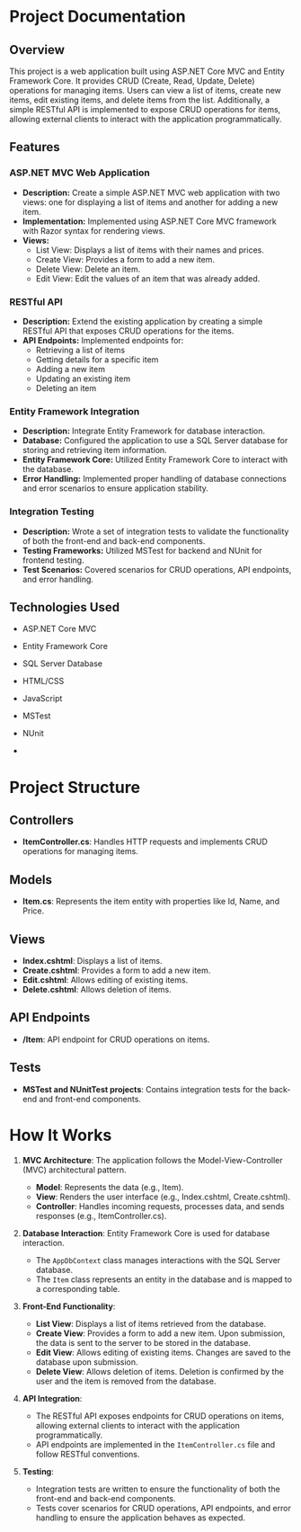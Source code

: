 # Project Documentation

## Overview
This project is a web application built using ASP.NET Core MVC and Entity Framework Core. It provides CRUD (Create, Read, Update, Delete) operations for managing items. Users can view a list of items, create new items, edit existing items, and delete items from the list. Additionally, a simple RESTful API is implemented to expose CRUD operations for items, allowing external clients to interact with the application programmatically.

## Features

### ASP.NET MVC Web Application
- **Description:** Create a simple ASP.NET MVC web application with two views: one for displaying a list of items and another for adding a new item.
- **Implementation:** Implemented using ASP.NET Core MVC framework with Razor syntax for rendering views.
- **Views:** 
  - List View: Displays a list of items with their names and prices.
  - Create View: Provides a form to add a new item.
  - Delete View: Delete an item.
  - Edit View: Edit the values of an item that was already added.

### RESTful API
- **Description:** Extend the existing application by creating a simple RESTful API that exposes CRUD operations for the items.
- **API Endpoints:** Implemented endpoints for:
  - Retrieving a list of items
  - Getting details for a specific item
  - Adding a new item
  - Updating an existing item
  - Deleting an item

### Entity Framework Integration
- **Description:** Integrate Entity Framework for database interaction.
- **Database:** Configured the application to use a SQL Server database for storing and retrieving item information.
- **Entity Framework Core:** Utilized Entity Framework Core to interact with the database.
- **Error Handling:** Implemented proper handling of database connections and error scenarios to ensure application stability.

### Integration Testing
- **Description:** Wrote a set of integration tests to validate the functionality of both the front-end and back-end components.
- **Testing Frameworks:** Utilized MSTest for backend and NUnit for frontend testing.
- **Test Scenarios:** Covered scenarios for CRUD operations, API endpoints, and error handling.

## Technologies Used
- ASP.NET Core MVC
- Entity Framework Core
- SQL Server Database
- HTML/CSS
- JavaScript
- MSTest
- NUnit

- 
# Project Structure

## Controllers
- **ItemController.cs**: Handles HTTP requests and implements CRUD operations for managing items.
  
## Models
- **Item.cs**: Represents the item entity with properties like Id, Name, and Price.

## Views
- **Index.cshtml**: Displays a list of items.
- **Create.cshtml**: Provides a form to add a new item.
- **Edit.cshtml**: Allows editing of existing items.
- **Delete.cshtml**: Allows deletion of items.

## API Endpoints
- **/Item**: API endpoint for CRUD operations on items.

## Tests
- **MSTest and NUnitTest projects**: Contains integration tests for the back-end and front-end components.

# How It Works

1. **MVC Architecture**: The application follows the Model-View-Controller (MVC) architectural pattern. 
   - **Model**: Represents the data (e.g., Item).
   - **View**: Renders the user interface (e.g., Index.cshtml, Create.cshtml).
   - **Controller**: Handles incoming requests, processes data, and sends responses (e.g., ItemController.cs).

2. **Database Interaction**: Entity Framework Core is used for database interaction. 
   - The `AppDbContext` class manages interactions with the SQL Server database.
   - The `Item` class represents an entity in the database and is mapped to a corresponding table.

3. **Front-End Functionality**:
   - **List View**: Displays a list of items retrieved from the database.
   - **Create View**: Provides a form to add a new item. Upon submission, the data is sent to the server to be stored in the database.
   - **Edit View**: Allows editing of existing items. Changes are saved to the database upon submission.
   - **Delete View**: Allows deletion of items. Deletion is confirmed by the user and the item is removed from the database.

4. **API Integration**:
   - The RESTful API exposes endpoints for CRUD operations on items, allowing external clients to interact with the application programmatically.
   - API endpoints are implemented in the `ItemController.cs` file and follow RESTful conventions.

5. **Testing**:
   - Integration tests are written to ensure the functionality of both the front-end and back-end components.
   - Tests cover scenarios for CRUD operations, API endpoints, and error handling to ensure the application behaves as expected.
